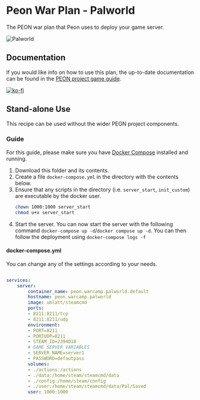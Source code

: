 # Peon War Plan - Palworld

The PEON war plan that Peon uses to deploy your game server.

![Palworld](./logo.png)

## Documentation

If you would like info on how to use this plan, the up-to-date documentation can be found in the [PEON project game guide](http://docs.warcamp.org/guides/games/palworld/).

[![ko-fi](https://ko-fi.com/img/githubbutton_sm.svg)](https://ko-fi.com/K3K567ILJ)

## Stand-alone Use

This recipe can be used without the wider PEON project components.

### Guide

For this guide, please make sure you have [Docker Compose](https://docs.docker.com.zh.xy2401.com/v17.12/compose/install/) installed and running.

1. Download this folder and its contents.
2. Create a file `docker-compose.yml` in the directory with the contents below.
3. Ensure that any scripts in the directory (i.e. `server_start`, `init_custom`) are executable by the docker user.
    ```bash
    chown 1000:1000 server_start
    chmod u+x server_start
    ```
4. Start the server. You can now start the server with the following command `docker-compose up -d`/`docker compose up -d`. You can then follow the deployment using `docker-compose logs -f`

#### docker-compose.yml

You can change any of the settings according to your needs.

```yml

services:
    server:
        container_name: peon.warcamp.palworld.default
        hostname: peon.warcamp.palworld
        image: umlatt/steamcmd
        ports:
        - 8211:8211/tcp
        - 8211:8211/udp
        environment:
        - PORT=8211
        - PORTUDP=8211
        - STEAM_ID=2394010
        # GAME SERVER VARIABLES
        - SERVER_NAME=server1
        - PASSWORD=defautpass
        volumes:
        - ./actions:/actions
        - ./data:/home/steam/steamcmd/data
        - ./config:/home/steam/config
        - ./user:/home/steam/steamcmd/data/Pal/Saved
        user: 1000:1000
```
